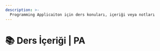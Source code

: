 ```yaml
---
description: >-
  Programming Applicaiton için ders konuları, içeriği veya notları
---
```


# 📚 Ders İçeriği \| PA
